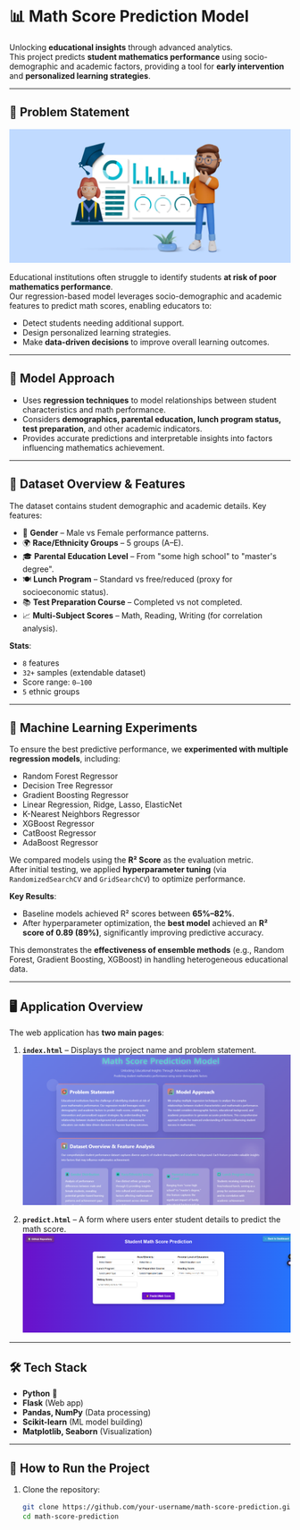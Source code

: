 # 📊 Math Score Prediction Model

Unlocking **educational insights** through advanced analytics.  
This project predicts **student mathematics performance** using socio-demographic and academic factors, providing a tool for **early intervention** and **personalized learning strategies**.

---

## 🎯 Problem Statement

![Problem Statement](images/student.webp)  

Educational institutions often struggle to identify students **at risk of poor mathematics performance**.  
Our regression-based model leverages socio-demographic and academic features to predict math scores, enabling educators to:

- Detect students needing additional support.  
- Design personalized learning strategies.  
- Make **data-driven decisions** to improve overall learning outcomes.  

---

## 🔬 Model Approach

- Uses **regression techniques** to model relationships between student characteristics and math performance.  
- Considers **demographics, parental education, lunch program status, test preparation**, and other academic indicators.  
- Provides accurate predictions and interpretable insights into factors influencing mathematics achievement.  

---

## 📂 Dataset Overview & Features

The dataset contains student demographic and academic details. Key features:

- 👤 **Gender** – Male vs Female performance patterns.  
- 🌍 **Race/Ethnicity Groups** – 5 groups (A–E).  
- 🎓 **Parental Education Level** – From "some high school" to "master's degree".  
- 🍽️ **Lunch Program** – Standard vs free/reduced (proxy for socioeconomic status).  
- 📚 **Test Preparation Course** – Completed vs not completed.  
- 📈 **Multi-Subject Scores** – Math, Reading, Writing (for correlation analysis).  

**Stats**:
- `8` features  
- `32+` samples (extendable dataset)  
- Score range: `0–100`  
- `5` ethnic groups  

---

## 🧪 Machine Learning Experiments

To ensure the best predictive performance, we **experimented with multiple regression models**, including:

- Random Forest Regressor  
- Decision Tree Regressor  
- Gradient Boosting Regressor  
- Linear Regression, Ridge, Lasso, ElasticNet  
- K-Nearest Neighbors Regressor  
- XGBoost Regressor  
- CatBoost Regressor  
- AdaBoost Regressor  

We compared models using the **R² Score** as the evaluation metric.  
After initial testing, we applied **hyperparameter tuning** (via `RandomizedSearchCV` and `GridSearchCV`) to optimize performance.  

**Key Results**:  
- Baseline models achieved R² scores between **65%–82%**.  
- After hyperparameter optimization, the **best model** achieved an **R² score of 0.89 (89%)**, significantly improving predictive accuracy.  

This demonstrates the **effectiveness of ensemble methods** (e.g., Random Forest, Gradient Boosting, XGBoost) in handling heterogeneous educational data.  

---

## 🖥️ Application Overview

The web application has **two main pages**:

1. **`index.html`** – Displays the project name and problem statement.  
   ![Index Page](images/index.PNG)  

2. **`predict.html`** – A form where users enter student details to predict the math score.  
   ![Prediction Page](images/home.PNG)  

---

## 🛠️ Tech Stack

- **Python** 🐍  
- **Flask** (Web app)  
- **Pandas, NumPy** (Data processing)  
- **Scikit-learn** (ML model building)  
- **Matplotlib, Seaborn** (Visualization)  

---

## 🚀 How to Run the Project

1. Clone the repository:
   ```bash
   git clone https://github.com/your-username/math-score-prediction.git
   cd math-score-prediction
